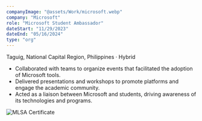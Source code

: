 ```yaml
---
companyImage: "@assets/Work/microsoft.webp"
company: "Microsoft"
role: "Microsoft Student Ambassador"
dateStart: "11/29/2023"
dateEnd: "05/16/2024"
type: "org"
---
```


Taguig, National Capital Region, Philippines · Hybrid

- Collaborated with teams to organize events that facilitated the adoption of Microsoft tools.
- Delivered presentations and workshops to promote platforms and engage the academic community.
- Acted as a liaison between Microsoft and students, driving awareness of its technologies and programs.

<div class="flex flex-col md:flex-row items-start md:items-center gap-6">
    <div class="flex-wrap w-11/12 md:w-1/3">
        <img src="/work/internal/MLSA.webp" alt="MLSA Certificate" class="shadow-md rounded-md">
    </div>
</div>
